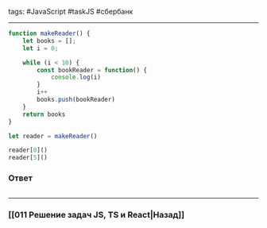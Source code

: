 tags: #JavaScript #taskJS #сбербанк 
____

```js
function makeReader() {
	let books = [];
	let i = 0;

	while (i < 10) {
		const bookReader = function() {
			console.log(i)
		}
		i++
		books.push(bookReader)
	}
	return books
}

let reader = makeReader()

reader[0]()
reader[5]()
```

### Ответ

```js

```

___
### [[011 Решение задач JS, TS и React|Назад]]
